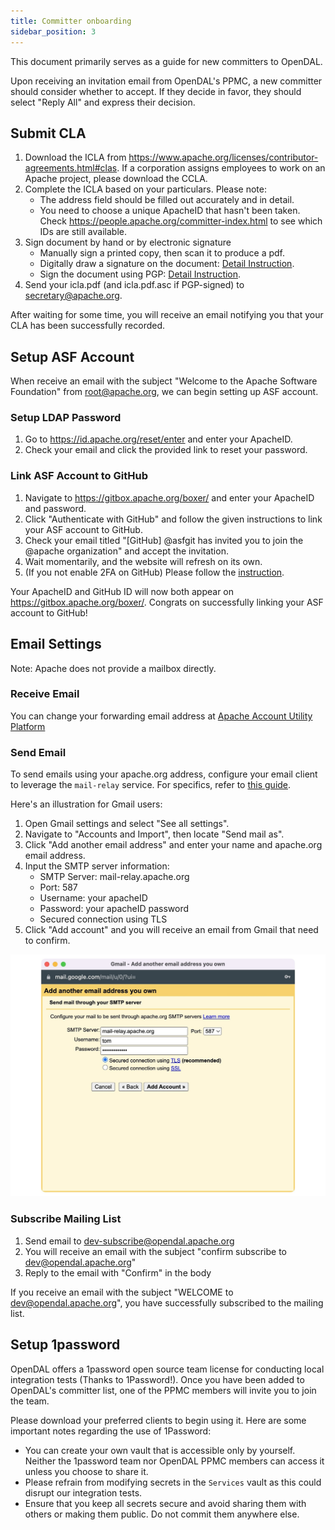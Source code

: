 ```yaml
---
title: Committer onboarding
sidebar_position: 3
---
```


This document primarily serves as a guide for new committers to OpenDAL.

Upon receiving an invitation email from OpenDAL's PPMC, a new committer should consider whether to accept. If they decide in favor, they should select "Reply All" and express their decision.

## Submit CLA

1. Download the ICLA from https://www.apache.org/licenses/contributor-agreements.html#clas. If a corporation assigns employees to work on an Apache project, please download the CCLA.
2. Complete the ICLA based on your particulars. Please note:
    - The address field should be filled out accurately and in detail.
    - You need to choose a unique ApacheID that hasn't been taken. Check https://people.apache.org/committer-index.html to see which IDs are still available.
3. Sign document by hand or by electronic signature
    - Manually sign a printed copy, then scan it to produce a pdf.
    - Digitally draw a signature on the document: [Detail Instruction](https://www.apache.org/licenses/cla-faq.html#printer).
    - Sign the document using PGP: [Detail Instruction](https://www.apache.org/licenses/contributor-agreements.html#submitting).
4. Send your icla.pdf (and icla.pdf.asc if PGP-signed) to [secretary@apache.org](mailto:secretary@apache.org).

After waiting for some time, you will receive an email notifying you that your CLA has been successfully recorded.

## Setup ASF Account

When receive an email with the subject "Welcome to the Apache Software Foundation" from root@apache.org, we can begin setting up ASF account.

### Setup LDAP Password

1. Go to https://id.apache.org/reset/enter and enter your ApacheID.
2. Check your email and click the provided link to reset your password.

### Link ASF Account to GitHub

1. Navigate to https://gitbox.apache.org/boxer/ and enter your ApacheID and password.
2. Click "Authenticate with GitHub" and follow the given instructions to link your ASF account to GitHub.
3. Check your email titled "[GitHub] @asfgit has invited you to join the @apache organization" and accept the invitation.
4. Wait momentarily, and the website will refresh on its own.
5. (If you not enable 2FA on GitHub) Please follow the [instruction](https://docs.github.com/en/authentication/securing-your-account-with-two-factor-authentication-2fa/configuring-two-factor-authentication).

Your ApacheID and GitHub ID will now both appear on https://gitbox.apache.org/boxer/. Congrats on successfully linking your ASF account to GitHub!

## Email Settings

Note: Apache does not provide a mailbox directly.

### Receive Email

You can change your forwarding email address at [Apache Account Utility Platform](https://id.apache.org/)

### Send Email 

To send emails using your apache.org address, configure your email client to leverage the `mail-relay` service. For specifics, refer to [this guide](https://infra.apache.org/committer-email.html).

Here's an illustration for Gmail users:

1. Open Gmail settings and select "See all settings".
2. Navigate to "Accounts and Import", then locate "Send mail as".
3. Click "Add another email address" and enter your name and apache.org email address.
4. Input the SMTP server information:
    - SMTP Server: mail-relay.apache.org
    - Port: 587
    - Username: your apacheID
    - Password: your apacheID password
    - Secured connection using TLS
5. Click "Add account" and you will receive an email from Gmail that need to confirm.

![Gmail Settings](gmail-smtp-setting.jpg)

### Subscribe Mailing List

1. Send email to [dev-subscribe@opendal.apache.org](mailto:dev-subscribe@opendal.apache.org)
2. You will receive an email with the subject "confirm subscribe to dev@opendal.apache.org"
3. Reply to the email with "Confirm" in the body

If you receive an email with the subject "WELCOME to dev@opendal.apache.org", you have successfully subscribed to the mailing list.

## Setup 1password

OpenDAL offers a 1password open source team license for conducting local integration tests (Thanks to 1Password!). Once you have been added to OpenDAL's committer list, one of the PPMC members will invite you to join the team.

Please download your preferred clients to begin using it. Here are some important notes regarding the use of 1Password: 

- You can create your own vault that is accessible only by yourself. Neither the 1password team nor OpenDAL PPMC members can access it unless you choose to share it.
- Please refrain from modifying secrets in the `Services` vault as this could disrupt our integration tests.
- Ensure that you keep all secrets secure and avoid sharing them with others or making them public. Do not commit them anywhere else.
